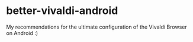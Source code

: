 # better-vivaldi-android

My recommendations for the ultimate configuration of the Vivaldi Browser on Android :)